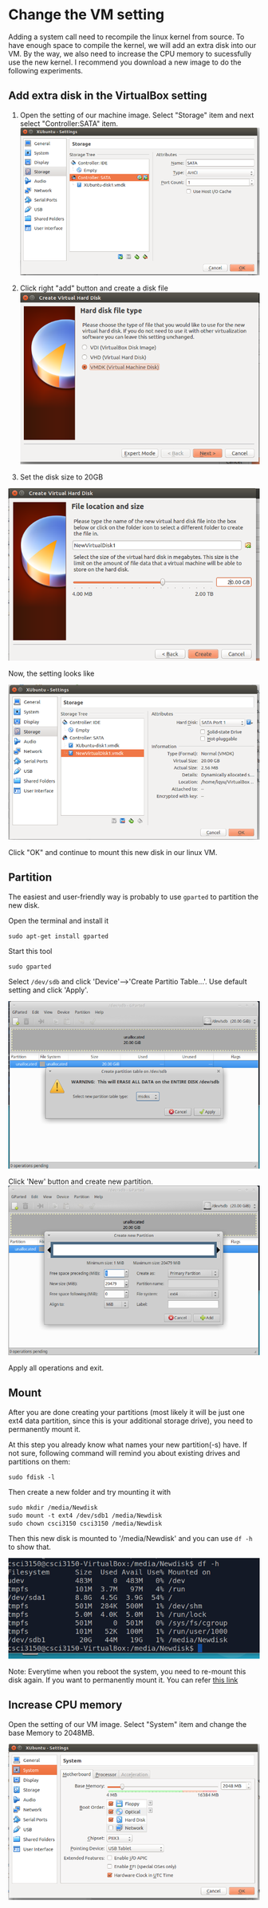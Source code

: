 # Change the VM setting

Adding a system call need to recompile the linux kernel from source. To have enough space to compile the kernel, we will add an extra disk into our VM.
By the way, we also need to increase the CPU memory to sucessfully use the new kernel. I recommend you download a new image to do the following experiments. 


## Add extra disk in the VirtualBox setting

1. Open the setting of our machine image. Select "Storage" item and next select "Controller:SATA" item.
![set2](./figs/set2.png)

2. Click right "add" button and create a disk file
![set3](./figs/set3.png)

3. Set the disk size to 20GB

![set4](./figs/set4.png)


Now, the setting looks like 

![Set5](./figs/set5.png)

Click "OK" and continue to mount this new disk in our linux VM. 

## Partition 

The easiest and user-friendly way is probably to use `gparted` to partition the new disk.

Open the terminal and install it 
```
sudo apt-get install gparted
```

Start this tool
```
sudo gparted
```
Select `/dev/sdb` and click 'Device'-->'Create Partitio Table...'. Use default setting and click 'Apply'.

![set6](./figs/set6.png)


Click 'New' button and create new partition.
![set7](./figs/set7.png)

Apply all operations and exit. 

## Mount 
After you are done creating your partitions (most likely it will be just one ext4 data partition, since this is your additional storage drive), you need to permanently mount it.


At this step you already know what names your new partition(-s) have. If not sure, following command will remind you about existing drives and partitions on them:

```
sudo fdisk -l
```

Then create a new folder and try mounting it with 
```
sudo mkdir /media/Newdisk
sudo mount -t ext4 /dev/sdb1 /media/Newdisk
sudo chown csci3150 csci3150 /media/Newdisk
```

Then this new disk is mounted to '/media/Newdisk' and you can use `df -h` to show that. 

![set8](./figs/set8.png)


Note: Everytime when you reboot the system, you need to re-mount this disk again. If you want to permanently mount it. You can refer [this link](https://askubuntu.com/questions/125257/how-do-i-add-an-additional-hard-drive)


## Increase CPU memory 

Open the setting of our VM image. Select "System" item and change the base Memory to 2048MB.

![set9](./figs/memory.png)

